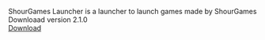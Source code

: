 ShourGames Launcher is a launcher to launch games made by ShourGames <br>
Downloaad version 2.1.0<br>
<a href="https://github.com/ShourGames/ShourGamesLauncher/releases/download/ver2.1.0/ShourGamesLauncher.exe">Download</a>
